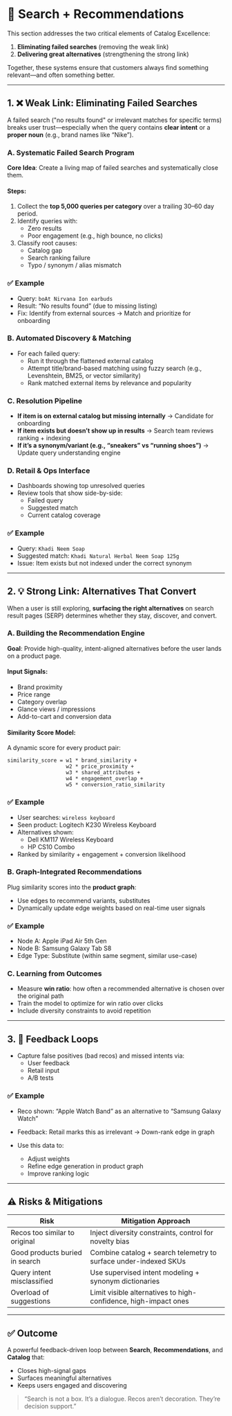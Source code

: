 # 🔎 Search + Recommendations

This section addresses the two critical elements of Catalog Excellence:

1. **Eliminating failed searches** (removing the weak link)
2. **Delivering great alternatives** (strengthening the strong link)

Together, these systems ensure that customers always find something relevant—and often something better.

---

## 1. ❌ Weak Link: Eliminating Failed Searches

A failed search ("no results found" or irrelevant matches for specific terms) breaks user trust—especially when the query contains **clear intent** or a **proper noun** (e.g., brand names like “Nike”).

### A. Systematic Failed Search Program

**Core Idea**: Create a living map of failed searches and systematically close them.

#### Steps:
1. Collect the **top 5,000 queries per category** over a trailing 30–60 day period.
2. Identify queries with:
   - Zero results
   - Poor engagement (e.g., high bounce, no clicks)
3. Classify root causes:
   - Catalog gap
   - Search ranking failure
   - Typo / synonym / alias mismatch

### ✅ Example
- Query: `boAt Nirvana Ion earbuds`
- Result: “No results found” (due to missing listing)
- Fix: Identify from external sources → Match and prioritize for onboarding

### B. Automated Discovery & Matching

- For each failed query:
  - Run it through the flattened external catalog
  - Attempt title/brand-based matching using fuzzy search (e.g., Levenshtein, BM25, or vector similarity)
  - Rank matched external items by relevance and popularity

### C. Resolution Pipeline

- **If item is on external catalog but missing internally** → Candidate for onboarding
- **If item exists but doesn’t show up in results** → Search team reviews ranking + indexing
- **If it’s a synonym/variant (e.g., “sneakers” vs “running shoes”)** → Update query understanding engine

### D. Retail & Ops Interface

- Dashboards showing top unresolved queries
- Review tools that show side-by-side:
  - Failed query
  - Suggested match
  - Current catalog coverage

### ✅ Example
- Query: `Khadi Neem Soap`
- Suggested match: `Khadi Natural Herbal Neem Soap 125g`
- Issue: Item exists but not indexed under the correct synonym

---

## 2. 💡 Strong Link: Alternatives That Convert

When a user is still exploring, **surfacing the right alternatives** on search result pages (SERP) determines whether they stay, discover, and convert.

### A. Building the Recommendation Engine

**Goal**: Provide high-quality, intent-aligned alternatives before the user lands on a product page.

#### Input Signals:
- Brand proximity
- Price range
- Category overlap
- Glance views / impressions
- Add-to-cart and conversion data

#### Similarity Score Model:
A dynamic score for every product pair:
```
similarity_score = w1 * brand_similarity +
                   w2 * price_proximity +
                   w3 * shared_attributes +
                   w4 * engagement_overlap +
                   w5 * conversion_ratio_similarity
```

### ✅ Example
- User searches: `wireless keyboard`
- Seen product: Logitech K230 Wireless Keyboard
- Alternatives shown:
  - Dell KM117 Wireless Keyboard
  - HP CS10 Combo
- Ranked by similarity + engagement + conversion likelihood

### B. Graph-Integrated Recommendations

Plug similarity scores into the **product graph**:
- Use edges to recommend variants, substitutes
- Dynamically update edge weights based on real-time user signals

### ✅ Example
- Node A: Apple iPad Air 5th Gen
- Node B: Samsung Galaxy Tab S8
- Edge Type: Substitute (within same segment, similar use-case)

### C. Learning from Outcomes

- Measure **win ratio**: how often a recommended alternative is chosen over the original path
- Train the model to optimize for win ratio over clicks
- Include diversity constraints to avoid repetition

---

## 3. 🔁 Feedback Loops

- Capture false positives (bad recos) and missed intents via:
  - User feedback
  - Retail input
  - A/B tests

### ✅ Example
- Reco shown: “Apple Watch Band” as an alternative to “Samsung Galaxy Watch”
- Feedback: Retail marks this as irrelevant → Down-rank edge in graph

- Use this data to:
  - Adjust weights
  - Refine edge generation in product graph
  - Improve ranking logic

---

## ⚠️ Risks & Mitigations

| Risk                                 | Mitigation Approach                                        |
|--------------------------------------|-------------------------------------------------------------|
| Recos too similar to original        | Inject diversity constraints, control for novelty bias     |
| Good products buried in search       | Combine catalog + search telemetry to surface under-indexed SKUs |
| Query intent misclassified           | Use supervised intent modeling + synonym dictionaries       |
| Overload of suggestions              | Limit visible alternatives to high-confidence, high-impact ones |

---

## ✅ Outcome

A powerful feedback-driven loop between **Search**, **Recommendations**, and **Catalog** that:
- Closes high-signal gaps
- Surfaces meaningful alternatives
- Keeps users engaged and discovering

> “Search is not a box. It’s a dialogue. Recos aren’t decoration. They’re decision support.”
